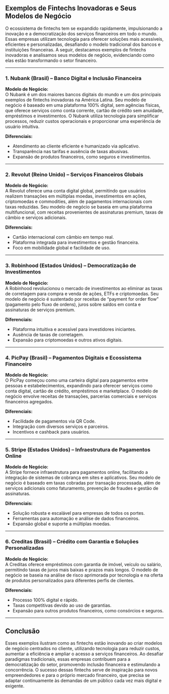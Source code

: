 ## Exemplos de Fintechs Inovadoras e Seus Modelos de Negócio

O ecossistema de fintechs tem se expandido rapidamente, impulsionando a inovação e a democratização dos serviços financeiros em todo o mundo. Essas empresas utilizam tecnologia para oferecer soluções mais acessíveis, eficientes e personalizadas, desafiando o modelo tradicional dos bancos e instituições financeiras. A seguir, destacamos exemplos de fintechs inovadoras e analisamos seus modelos de negócio, evidenciando como elas estão transformando o setor financeiro.

---

### 1. **Nubank (Brasil) – Banco Digital e Inclusão Financeira**

**Modelo de Negócio:**  
O Nubank é um dos maiores bancos digitais do mundo e um dos principais exemplos de fintechs inovadoras na América Latina. Seu modelo de negócio é baseado em uma plataforma 100% digital, sem agências físicas, que oferece serviços como conta corrente, cartão de crédito sem anuidade, empréstimos e investimentos. O Nubank utiliza tecnologia para simplificar processos, reduzir custos operacionais e proporcionar uma experiência de usuário intuitiva.

**Diferenciais:**
- Atendimento ao cliente eficiente e humanizado via aplicativo.
- Transparência nas tarifas e ausência de taxas abusivas.
- Expansão de produtos financeiros, como seguros e investimentos.

---

### 2. **Revolut (Reino Unido) – Serviços Financeiros Globais**

**Modelo de Negócio:**  
A Revolut oferece uma conta digital global, permitindo que usuários realizem transações em múltiplas moedas, investimentos em ações, criptomoedas e commodities, além de pagamentos internacionais com taxas reduzidas. Seu modelo de negócio se baseia em uma plataforma multifuncional, com receitas provenientes de assinaturas premium, taxas de câmbio e serviços adicionais.

**Diferenciais:**
- Cartão internacional com câmbio em tempo real.
- Plataforma integrada para investimentos e gestão financeira.
- Foco em mobilidade global e facilidade de uso.

---

### 3. **Robinhood (Estados Unidos) – Democratização de Investimentos**

**Modelo de Negócio:**  
A Robinhood revolucionou o mercado de investimentos ao eliminar as taxas de corretagem para compra e venda de ações, ETFs e criptomoedas. Seu modelo de negócio é sustentado por receitas de “payment for order flow” (pagamento pelo fluxo de ordens), juros sobre saldos em conta e assinaturas de serviços premium.

**Diferenciais:**
- Plataforma intuitiva e acessível para investidores iniciantes.
- Ausência de taxas de corretagem.
- Expansão para criptomoedas e outros ativos digitais.

---

### 4. **PicPay (Brasil) – Pagamentos Digitais e Ecossistema Financeiro**

**Modelo de Negócio:**  
O PicPay começou como uma carteira digital para pagamentos entre pessoas e estabelecimentos, expandindo para oferecer serviços como conta digital, cartão de crédito, empréstimos e marketplace. O modelo de negócio envolve receitas de transações, parcerias comerciais e serviços financeiros agregados.

**Diferenciais:**
- Facilidade de pagamentos via QR Code.
- Integração com diversos serviços e parceiros.
- Incentivos e cashback para usuários.

---

### 5. **Stripe (Estados Unidos) – Infraestrutura de Pagamentos Online**

**Modelo de Negócio:**  
A Stripe fornece infraestrutura para pagamentos online, facilitando a integração de sistemas de cobrança em sites e aplicativos. Seu modelo de negócio é baseado em taxas cobradas por transação processada, além de serviços adicionais como faturamento, prevenção de fraudes e gestão de assinaturas.

**Diferenciais:**
- Solução robusta e escalável para empresas de todos os portes.
- Ferramentas para automação e análise de dados financeiros.
- Expansão global e suporte a múltiplas moedas.

---

### 6. **Creditas (Brasil) – Crédito com Garantia e Soluções Personalizadas**

**Modelo de Negócio:**  
A Creditas oferece empréstimos com garantia de imóvel, veículo ou salário, permitindo taxas de juros mais baixas e prazos mais longos. O modelo de negócio se baseia na análise de risco aprimorada por tecnologia e na oferta de produtos personalizados para diferentes perfis de clientes.

**Diferenciais:**
- Processo 100% digital e rápido.
- Taxas competitivas devido ao uso de garantias.
- Expansão para outros produtos financeiros, como consórcios e seguros.

---

## Conclusão

Esses exemplos ilustram como as fintechs estão inovando ao criar modelos de negócio centrados no cliente, utilizando tecnologia para reduzir custos, aumentar a eficiência e ampliar o acesso a serviços financeiros. Ao desafiar paradigmas tradicionais, essas empresas contribuem para a democratização do setor, promovendo inclusão financeira e estimulando a concorrência. O sucesso dessas fintechs serve de inspiração para novos empreendedores e para o próprio mercado financeiro, que precisa se adaptar continuamente às demandas de um público cada vez mais digital e exigente.